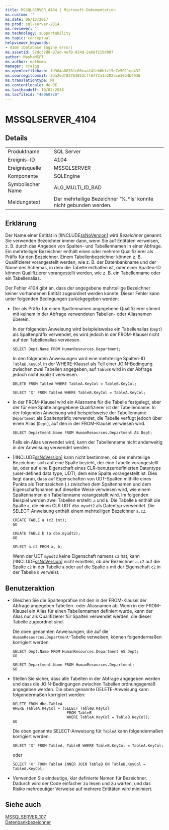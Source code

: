 ```yaml
---
title: MSSQLSERVER_4104 | Microsoft-Dokumentation
ms.custom: ''
ms.date: 06/13/2017
ms.prod: sql-server-2014
ms.reviewer: ''
ms.technology: supportability
ms.topic: conceptual
helpviewer_keywords:
- 4104 (Database Engine error)
ms.assetid: 52dc32d8-97ad-4ef0-834d-2e68f215d007
author: MashaMSFT
ms.author: mathoma
manager: craigg
ms.openlocfilehash: fd364a08781c00eaaf42eb0b1c15e7e5011ed432
ms.sourcegitcommit: 3da2edf82763852cff6772a1a282ace3034b4936
ms.translationtype: MT
ms.contentlocale: de-DE
ms.lasthandoff: 10/02/2018
ms.locfileid: "48060720"
---
```

# <a name="mssqlserver4104"></a>MSSQLSERVER_4104
    
## <a name="details"></a>Details  
  
|||  
|-|-|  
|Produktname|SQL Server|  
|Ereignis-ID|4104|  
|Ereignisquelle|MSSQLSERVER|  
|Komponente|SQLEngine|  
|Symbolischer Name|ALG_MULTI_ID_BAD|  
|Meldungstext|Der mehrteilige Bezeichner '%.*ls' konnte nicht gebunden werden.|  
  
## <a name="explanation"></a>Erklärung  
 Der Name einer Entität in [!INCLUDE[ssNoVersion](../../includes/ssnoversion-md.md)] wird *Bezeichner* genannt. Sie verwenden Bezeichner immer dann, wenn Sie auf Entitäten verweisen, z. B. durch das Angeben von Spalten- und Tabellennamen in einer Abfrage. Ein mehrteiliger Bezeichner enthält einen oder mehrere Qualifizierer als Präfix für den Bezeichner. Einem Tabellenbezeichner können z. B. Qualifizierer vorangestellt werden, wie z. B. der Datenbankname und der Name des Schemas, in dem die Tabelle enthalten ist, oder einer Spalten-ID können Qualifizierer vorangestellt werden, wie z. B. ein Tabellenname oder ein Tabellenalias.  
  
 Der Fehler 4104 gibt an, dass der angegebene mehrteilige Bezeichner keiner vorhandenen Entität zugeordnet werden konnte. Dieser Fehler kann unter folgenden Bedingungen zurückgegeben werden:  
  
-   Der als Präfix für einen Spaltennamen angegebene Qualifizierer stimmt mit keinem in der Abfrage verwendeten Tabellen- oder Aliasnamen überein.  
  
     In der folgenden Anweisung wird beispielsweise ein Tabellenalias (`Dept`) als Spaltenpräfix verwendet, es wird jedoch in der FROM-Klausel nicht auf den Tabellenalias verwiesen.  
  
    ```  
    SELECT Dept.Name FROM HumanResources.Department;  
    ```  
  
     In den folgenden Anweisungen wird eine mehrteilige Spalten-ID `TableB.KeyCol` in der WHERE-Klausel als Teil einer JOIN-Bedingung zwischen zwei Tabellen angegeben, auf `TableB` wird in der Abfrage jedoch nicht explizit verwiesen.  
  
    ```  
    DELETE FROM TableA WHERE TableA.KeyCol = TableB.KeyCol;  
    ```  
  
    ```  
    SELECT 'X' FROM TableA WHERE TableB.KeyCol = TableA.KeyCol;  
    ```  
  
-   In der FROM-Klausel wird ein Aliasname für die Tabelle festgelegt, aber der für eine Spalte angegebene Qualifizierer ist der Tabellenname. In der folgenden Anweisung wird beispielsweise der Tabellenname `Department` als Spaltenpräfix verwendet, die Tabelle verfügt jedoch über einen Alias (`Dept`), auf den in der FROM-Klausel verwiesen wird.  
  
    ```  
    SELECT Department.Name FROM HumanResources.Department AS Dept;  
    ```  
  
     Falls ein Alias verwendet wird, kann der Tabellenname nicht anderweitig in der Anweisung verwendet werden.  
  
-   [!INCLUDE[ssNoVersion](../../includes/ssnoversion-md.md)] kann nicht bestimmen, ob der mehrteilige Bezeichner sich auf eine Spalte bezieht, der eine Tabelle vorangestellt ist, oder auf eine Eigenschaft eines CLR-benutzerdefinierten Datentyps (user-defined data type, UDT), dem eine Spalte vorangestellt ist. Dies liegt daran, dass auf Eigenschaften von UDT-Spalten mithilfe eines Punkts als Trennzeichen (.) zwischen dem Spaltennamen und dem Eigenschaftsnamen auf dieselbe Weise verwiesen wird, wie einem Spaltennamen ein Tabellenname vorangestellt wird. Im folgenden Beispiel werden zwei Tabellen erstellt: `a` und `b`. Die Tabelle `b` enthält die Spalte `a`, die einen CLR UDT `dbo.myudt2` als Datentyp verwendet. Die SELECT-Anweisung enthält einem mehrteiligen Bezeichner `a.c2`.  
  
    ```  
    CREATE TABLE a (c2 int);   
    GO  
    ```  
  
    ```  
    CREATE TABLE b (a dbo.myudt2);   
    GO  
    ```  
  
    ```  
    SELECT a.c2 FROM a, b;   
    ```  
  
     Wenn der UDT `myudt2` keine Eigenschaft namens `c2` hat, kann [!INCLUDE[ssNoVersion](../../includes/ssnoversion-md.md)] nicht ermitteln, ob der Bezeichner `a.c2` auf die Spalte `c2` in der Tabelle `a` oder auf die Spalte `a` mit der Eigenschaft `c2` in der Tabelle `b` verweist.  
  
## <a name="user-action"></a>Benutzeraktion  
  
-   Gleichen Sie die Spaltenpräfixe mit den in der FROM-Klausel der Abfrage angegeben Tabellen- oder Aliasnamen ab. Wenn in der FROM-Klausel ein Alias für einen Tabellennamen definiert wurde, kann der Alias nur als Qualifizierer für Spalten verwendet werden, die dieser Tabelle zugeordnet sind.  
  
     Die oben genannten Anweisungen, die auf die `HumanResources.Department`-Tabelle verweisen, können folgendermaßen korrigiert werden:  
  
    ```  
    SELECT Dept.Name FROM HumanResources.Department AS Dept;  
    GO  
    ```  
  
    ```  
    SELECT Department.Name FROM HumanResources.Department;  
    GO  
    ```  
  
-   Stellen Sie sicher, dass alle Tabellen in der Abfrage angegeben werden und dass die JOIN-Bedingungen zwischen Tabellen ordnungsgemäß angegeben werden. Die oben genannte DELETE-Anweisung kann folgendermaßen korrigiert werden:  
  
    ```  
    DELETE FROM dbo.TableA  
    WHERE TableA.KeyCol = (SELECT TableB.KeyCol   
                            FROM TableB   
                            WHERE TableA.KeyCol = TableB.KeyCol);  
    GO  
    ```  
  
     Die oben genannte SELECT-Anweisung für `TableA` kann folgendermaßen korrigiert werden:  
  
    ```  
    SELECT 'X' FROM TableA, TableB WHERE TableB.KeyCol = TableA.KeyCol;  
    ```  
  
     oder  
  
    ```  
    SELECT 'X' FROM TableA INNER JOIN TableB ON TableB.KeyCol = TableA.KeyCol;  
    ```  
  
-   Verwenden Sie eindeutige, klar definierte Namen für Bezeichner. Dadurch wird der Code einfacher zu lesen und zu warten, und das Risiko mehrdeutiger Verweise auf mehrere Entitäten wird minimiert.  
  
## <a name="see-also"></a>Siehe auch  
 [MSSQLSERVER_107](mssqlserver-107-database-engine-error.md)   
 [Datenbankbezeichner](../databases/database-identifiers.md)  
  
  

